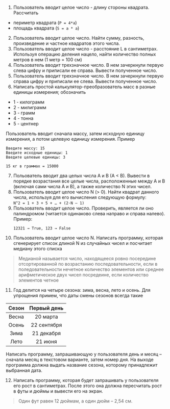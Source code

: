 1) Пользователь вводит целое число - длину стороны квадрата. Рассчитать
- периметр квадрата (`P = 4*a`)
- площадь квадрата (`S = a * a`)
2) Пользователь вводит целое число. Найти сумму, разность, произведение и частное квадратов этого числа.
3) Пользователь вводит целое число - расстояние L в сантиметрах. Используя операцию деления нацело, найти количество полных метров в нем (1 метр = 100 см)
4) Пользователь вводит трехзначное число. В нем зачеркнули первую слева цифру и приписали ее справа. Вывести полученное число. 
5) Пользователь вводит трехзначное число. В нем зачеркнули первую справа цифру и приписали ее слева. Вывести полученное число.
6) Написать простой калькулятор-преобразователь масс в разные единицы измерения; обозначить
- 1 - килограмм
- 2 - милиграмм
- 3 - грамм
- 4 - тонна
- 5 - центнер

Пользователь вводит сначала массу, затем исходную единицу измерения, а потом целевую единицу измерения. Пример
```
Введите массу: 15
Введите исходные единицы: 1
Введите целевые единицы: 3

15 кг в граммах = 15000
```
7) Польователь вводит два целых числа A и B (A < B). Вывести в порядке возрастания все целые числа, расположенные между A и B (включая сами числа A и B), а также количество N этих чисел.
8) Пользователь вводит целое число N (> 0). Найти квадрат данного числа, используя для его вычисления следующую формулу:\
`N^2 = 1 + 3 + 5 + … + (2·N – 1)`
9) Пользователь вводит целое число. Проверить, является ли оно палиндромом (читается одинаково слева направо и справа налево).
    Пример:
    ```
    12321 → True, 123 → False
    ```
10) Пользователь вводит целое число N. Написать программу, которая сгенерирует список длиной N из случайных чисел и посчитает медиану этого списка

> Медианой называется число, находящееся ровно посередине отсортированной по возрастанию последовательности, если в поледовательности нечетное количество элементов или среднее арифметическое двух чисел посредеине, если количество элементов четное

11) Год делится на четыре сезона: зима, весна, лето и осень. Для упрощения примем, что даты смены сезонов всегда такие

|Сезон|Первый день|
|:---:|:---:|
|Весна|20 марта|
|Осень|22 сентября|
|Зима|21 декабря|
|Лето|21 июня|

Написать  программу, запрашивающую у пользователя день и месяц – сначала месяц в текстовом варианте, затем номер дня. На выходе программа должна выдать название сезона, которому принадлежит выбранная дата.

12) Написать программу, которая будет запрашивать у пользователя его рост в сантиметрах. После этого она должна пересчитать рост в футы и дюймы и вывести его на экран.

> Один фут равен 12 дюймам, а один дюйм – 2,54 см.
